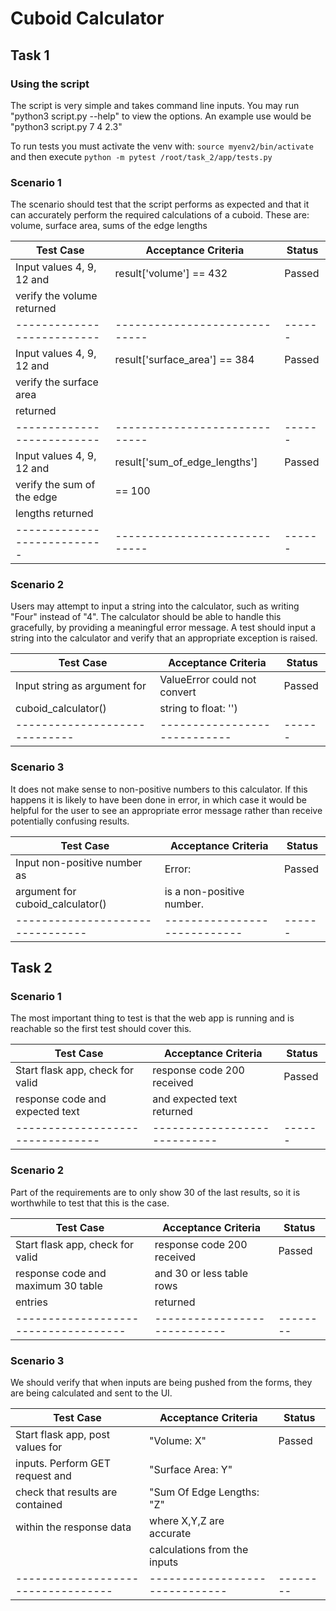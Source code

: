 # Cuboid Calculator

## Task 1

### Using the script

The script is very simple and takes command line inputs. 
You may run "python3 script.py --help" to view the options.
An example use would be "python3 script.py 7 4 2.3"

To run tests you must activate the venv with:
` source myenv2/bin/activate `
and then execute
` python -m pytest /root/task_2/app/tests.py `


### Scenario 1

The scenario should test that the script performs as expected
and that it can accurately perform the required calculations of
a cuboid. These are: volume, surface area, sums of the edge lengths

| Test Case                  | Acceptance Criteria           | Status |
| ---------------------------| ----------------------------- | ------ |
| Input values 4, 9, 12 and  | result['volume'] == 432       | Passed |
| verify the volume returned |                               |        |
| -------------------------- | ----------------------------- | ------ |
| Input values 4, 9, 12 and  | result['surface_area'] == 384 | Passed |
| verify the surface area    |                               |        |
| returned                   |                               |        |
| -------------------------- | ----------------------------- | ------ |
| Input values 4, 9, 12 and  | result['sum_of_edge_lengths'] | Passed |
| verify the sum of the edge | == 100                        |        |
| lengths returned           |                               |        |
| ---------------------------| ----------------------------- | ------ |


### Scenario 2

Users may attempt to input a string into the calculator, such as 
writing "Four" instead of "4". The calculator should be able to handle
this gracefully, by providing a meaningful error message. A test should
input a string into the calculator and verify that an appropriate
exception is raised.

| Test Case                     | Acceptance Criteria          | Status |
| ------------------------------| ---------------------------- | ------ |
| Input string as argument for  | ValueError could not convert | Passed |
| cuboid_calculator()           | string to float: '<STRING>') |        |
| ----------------------------- | ---------------------------- | ------ |


### Scenario 3

It does not make sense to non-positive numbers to this calculator.
If this happens it is likely to have been done in error, in which case
it would be helpful for the user to see an appropriate error message
rather than receive potentially confusing results.

| Test Case                        | Acceptance Criteria          | Status |
| -------------------------------- | ---------------------------- | ------ |
| Input non-positive number as     | Error: <NON-POSITIVE NUMBER> | Passed |
| argument for cuboid_calculator() | is a non-positive number.    |        |
| -------------------------------- | ---------------------------- | ------ |


## Task 2

### Scenario 1

The most important thing to test is that the web app is running and is
reachable so the first test should cover this. 

| Test Case                        | Acceptance Criteria          | Status |
| -------------------------------- | ---------------------------- | ------ |
| Start flask app, check for valid | response code 200 received   | Passed |
| response code and expected text  | and expected text returned   |        |
| -------------------------------- | ---------------------------- | ------ |


### Scenario 2

Part of the requirements are to only show 30 of the last results, so it
is worthwhile to test that this is the case.

| Test Case                          | Acceptance Criteria        | Status |
|------------------------------------|----------------------------|--------|
| Start flask app, check for valid   | response code 200 received | Passed |
| response code and maximum 30 table | and 30 or less table rows  |        |
| entries                            | returned                   |        |
|------------------------------------|----------------------------|--------|


### Scenario 3

We should verify that when inputs are being pushed from the forms, they are
being calculated and sent to the UI.


| Test Case                        | Acceptance Criteria          | Status |
|----------------------------------|------------------------------|--------|
| Start flask app, post values for | "Volume: X"                  | Passed |
| inputs. Perform GET request and  | "Surface Area: Y"            |        |
| check that results are contained | "Sum Of Edge Lengths: "Z"    |        |
| within the response data         | where X,Y,Z are accurate     |        |
|                                  | calculations from the inputs |        |
|----------------------------------|------------------------------|--------|
